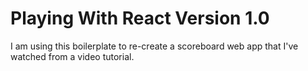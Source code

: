 # Playing With React Version 1.0

I am using this boilerplate to re-create a scoreboard web app that I've watched from a video tutorial. 
